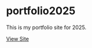 # portfolio2025
This is my portfolio site for 2025.

[View Site](https://Maya0212.github.io/portfolio2025)


